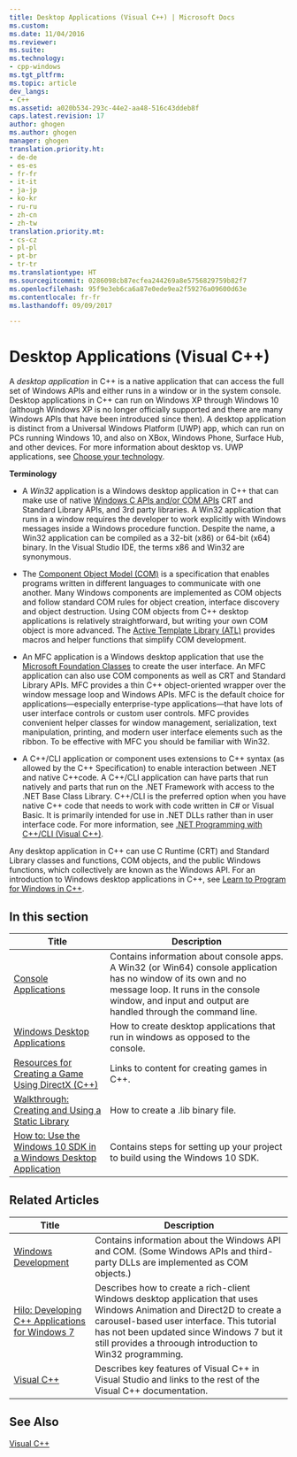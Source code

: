 ```yaml
---
title: Desktop Applications (Visual C++) | Microsoft Docs
ms.custom: 
ms.date: 11/04/2016
ms.reviewer: 
ms.suite: 
ms.technology:
- cpp-windows
ms.tgt_pltfrm: 
ms.topic: article
dev_langs:
- C++
ms.assetid: a020b534-293c-44e2-aa48-516c43ddeb8f
caps.latest.revision: 17
author: ghogen
ms.author: ghogen
manager: ghogen
translation.priority.ht:
- de-de
- es-es
- fr-fr
- it-it
- ja-jp
- ko-kr
- ru-ru
- zh-cn
- zh-tw
translation.priority.mt:
- cs-cz
- pl-pl
- pt-br
- tr-tr
ms.translationtype: HT
ms.sourcegitcommit: 0286098cb87ecfea244269a8e5756829759b82f7
ms.openlocfilehash: 95f9e3eb6ca6a87e0ede9ea2f59276a09600d63e
ms.contentlocale: fr-fr
ms.lasthandoff: 09/09/2017

---
```

# <a name="desktop-applications-visual-c"></a>Desktop Applications (Visual C++)
A *desktop application* in C++ is a native application that can access the full set of Windows APIs and either runs in a window or in the system console. Desktop applications in C++ can run on Windows XP through Windows 10 (although Windows XP is no longer officially supported and there are many Windows APIs that have been introduced since then).   A desktop application is distinct from a Universal Windows Platform (UWP) app, which can run on PCs running Windows 10, and also on XBox, Windows Phone, Surface Hub, and other devices. For more information about desktop vs. UWP applications, see [Choose your technology](https://msdn.microsoft.com/en-us/library/windows/desktop/dn614993\(v=vs.85\).aspx).  
  
 **Terminology**  
  
-   A *Win32* application is a Windows desktop application in C++ that can make use of native [Windows C APIs and/or COM APIs](https://msdn.microsoft.com/en-us/library/windows/desktop/ff818516\(v=vs.85\).aspx) CRT and Standard Library  APIs, and 3rd party libraries. A Win32 application that runs in a window requires the developer to work explicitly with Windows messages inside a Windows procedure function. Despite the name, a Win32 application can be compiled as a 32-bit (x86) or 64-bit  (x64) binary. In the Visual Studio IDE, the terms x86 and Win32 are synonymous.  
  
-   The [Component Object Model (COM)](https://msdn.microsoft.com/en-us/library/windows/desktop/ms694363\(v=vs.85\).aspx) is a specification that enables programs written in different languages to communicate with one another. Many Windows components are implemented as COM objects and follow standard COM rules for object creation, interface discovery and object destruction.  Using COM objects from C++ desktop applications is relatively straightforward, but writing your own COM object is more advanced. The [Active Template Library (ATL)](../atl/atl-com-desktop-components.md) provides macros and helper functions that simplify COM development.  
  
-   An MFC application is a Windows desktop application that use the [Microsoft Foundation Classes](../mfc/mfc-desktop-applications.md) to create the user interface. An MFC application can also use COM components as well as CRT and Standard Library APIs. MFC provides a thin C++ object-oriented wrapper over the window message loop and Windows APIs. MFC is the default choice for applications—especially enterprise-type applications—that have lots of user interface controls or custom user controls. MFC provides convenient helper classes for window management, serialization, text manipulation, printing, and modern user interface elements such as the ribbon. To be effective with MFC you should be familiar with Win32.  
  
-   A C++/CLI application or component uses extensions to C++ syntax (as allowed by the C++ Specification) to enable interaction between .NET and native C++code.  A C++/CLI application can have parts that run natively and parts that run on the .NET Framework with access to the .NET Base Class Library. C++/CLI is the preferred option when you have native C++ code that needs to work with code written in C# or Visual Basic. It is primarily intended for use in .NET DLLs rather than in user interface code. For more information, see [.NET Programming with C++/CLI (Visual C++)](../dotnet/dotnet-programming-with-cpp-cli-visual-cpp.md).  
  
 Any desktop application in C++ can use C Runtime (CRT) and Standard Library classes and functions, COM objects, and the public Windows functions, which collectively are known as the Windows API. For an introduction to Windows desktop applications in C++, see [Learn to Program for Windows in C++](http://go.microsoft.com/fwlink/p/?LinkId=262281).  
  
## <a name="in-this-section"></a>In this section  
  
|Title|Description|  
|-----------|-----------------|  
|[Console Applications](../windows/console-applications-in-visual-cpp.md)|Contains information about console apps. A Win32 (or Win64) console application has no window of its own and no message loop. It runs in the console window, and input and output are handled through the command line.|  
|[Windows Desktop Applications](../windows/windows-desktop-applications-cpp.md)|How to create desktop applications that run in windows as opposed to the console.|  
|[Resources for Creating a Game Using DirectX (C++)](../windows/resources-for-creating-a-game-using-directx.md)|Links to content for creating games in C++.|  
|[Walkthrough: Creating and Using a Static Library](../windows/walkthrough-creating-and-using-a-static-library-cpp.md)|How to create a .lib binary file.|  
|[How to: Use the Windows 10 SDK in a Windows Desktop Application](../windows/how-to-use-the-windows-10-sdk-in-a-windows-desktop-application.md)|Contains steps for setting up your project to build using the Windows 10 SDK.|  
  
## <a name="related-articles"></a>Related Articles  
  
|Title|Description|  
|-----------|-----------------|  
|[Windows Development](http://go.microsoft.com/fwlink/p/?LinkId=262282)|Contains information about the Windows API and COM. (Some Windows APIs and third-party DLLs are implemented as COM objects.)|  
|[Hilo: Developing C++ Applications for Windows 7](http://go.microsoft.com/fwlink/p/?LinkId=262284)|Describes how to create a rich-client Windows desktop application that uses Windows Animation and Direct2D to create a carousel-based user interface.  This tutorial has not been updated since Windows 7 but it still provides a throough introduction to Win32 programming.|  
|[Visual C++](../visual-cpp-in-visual-studio.md)|Describes key features of Visual C++ in Visual Studio and links to the rest of the Visual C++ documentation.|  
  
## <a name="see-also"></a>See Also  
 [Visual C++](../visual-cpp-in-visual-studio.md)

